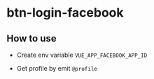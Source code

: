 # btn-login-facebook

## How to use

- Create env variable `VUE_APP_FACEBOOK_APP_ID`

- Get profile by emit `@profile`
